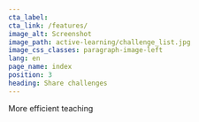 ```yaml
---
cta_label:
cta_link: /features/
image_alt: Screenshot
image_path: active-learning/challenge_list.jpg
image_css_classes: paragraph-image-left
lang: en
page_name: index
position: 3
heading: Share challenges
---
```


More efficient teaching
